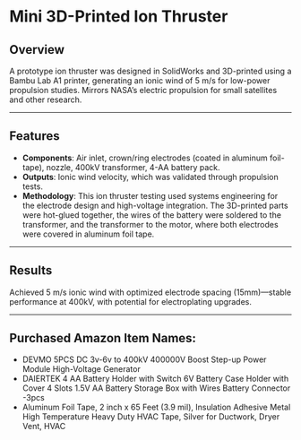 # Mini 3D-Printed Ion Thruster

## Overview
A prototype ion thruster was designed in SolidWorks and 3D-printed using a Bambu Lab A1 printer, generating an ionic wind of 5 m/s for low-power propulsion studies. Mirrors NASA’s electric propulsion for small satellites and other research.

---

## Features
- **Components**: Air inlet, crown/ring electrodes (coated in aluminum foil-tape), nozzle, 400kV transformer, 4-AA battery pack.
- **Outputs**: Ionic wind velocity, which was validated through propulsion tests.
- **Methodology**: This ion thruster testing used systems engineering for the electrode design and high-voltage integration. The 3D-printed parts were hot-glued together, the wires of the battery were soldered to the transformer, and the transformer to the motor, where both electrodes were covered in aluminum foil tape.

---

## Results
Achieved 5 m/s ionic wind with optimized electrode spacing (15mm)—stable performance at 400kV, with potential for electroplating upgrades.

---

## Purchased Amazon Item Names:
 - DEVMO 5PCS DC 3v-6v to 400kV 400000V Boost Step-up Power Module High-Voltage Generator
 - DAIERTEK 4 AA Battery Holder with Switch 6V Battery Case Holder with Cover 4 Slots 1.5V AA Battery Storage Box with Wires Battery Connector -3pcs
 - Aluminum Foil Tape, 2 inch x 65 Feet (3.9 mil), Insulation Adhesive Metal High Temperature Heavy Duty HVAC Tape, Silver for Ductwork, Dryer Vent, HVAC
